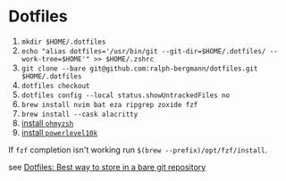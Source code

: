 # Dotfiles

1. `mkdir $HOME/.dotfiles`
2. `echo "alias dotfiles='/usr/bin/git --git-dir=$HOME/.dotfiles/ --work-tree=$HOME'" >> $HOME/.zshrc`
3. `git clone --bare git@github.com:ralph-bergmann/dotfiles.git $HOME/.dotfiles`
4. `dotfiles checkout`
5. `dotfiles config --local status.showUntrackedFiles no`
6. `brew install nvim bat eza ripgrep zoxide fzf`
7. `brew install --cask alacritty`
8. [install `ohmyzsh`](https://github.com/ohmyzsh/ohmyzsh?tab=readme-ov-file#basic-installation)
9. [install `powerlevel10k`](https://github.com/romkatv/powerlevel10k?tab=readme-ov-file#oh-my-zsh)

If `fzf` completion isn't working run `$(brew --prefix)/opt/fzf/install`.

see [Dotfiles: Best way to store in a bare git repository](https://www.atlassian.com/git/tutorials/dotfiles)
